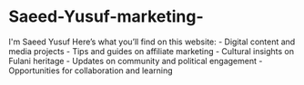 # Saeed-Yusuf-marketing-
I'm Saeed Yusuf Here’s what you’ll find on this website: - Digital content and media projects   - Tips and guides on affiliate marketing   - Cultural insights on Fulani heritage   - Updates on community and political engagement   - Opportunities for collaboration and learning
